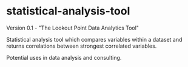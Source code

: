 # statistical-analysis-tool
Version 0.1 - "The Lookout Point Data Analytics Tool"

Statistical analysis tool which compares variables within a dataset and returns correlations between strongest correlated variables.

Potential uses in data analysis and consulting.

